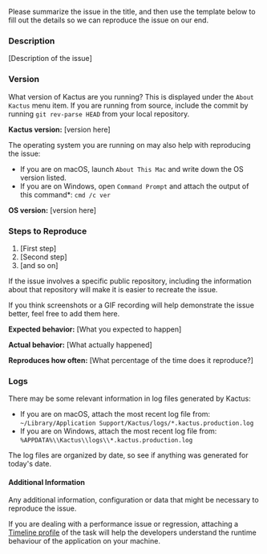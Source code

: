 <!--

Have you read Kactus's Code of Conduct? By filing an Issue, you are
expected to comply with it, including treating everyone with respect:

https://github.com/kactus-io/kactus/blob/master/CODE_OF_CONDUCT.md

-->

Please summarize the issue in the title, and then use the template below to
fill out the details so we can reproduce the issue on our end.

### Description

[Description of the issue]

### Version

What version of Kactus are you running? This is displayed under the
`About Kactus` menu item. If you are running from source, include
the commit by running `git rev-parse HEAD` from your local repository.

**Kactus version:** [version here]

The operating system you are running on may also help with reproducing the
issue:

 - If you are on macOS, launch `About This Mac` and write down the OS version
   listed.
 - If you are on Windows, open `Command Prompt` and attach the output of this
   command*: `cmd /c ver`

**OS version:** [version here]

### Steps to Reproduce

1. [First step]
1. [Second step]
1. [and so on]

If the issue involves a specific public repository, including the information
about that repository will make it is easier to recreate the issue.

If you think screenshots or a GIF recording will help demonstrate the issue
better, feel free to add them here.

**Expected behavior:** [What you expected to happen]

**Actual behavior:** [What actually happened]

**Reproduces how often:** [What percentage of the time does it reproduce?]

### Logs

There may be some relevant information in log files generated by Kactus:

 - If you are on macOS, attach the most recent log file from:
   `~/Library/Application Support/Kactus/logs/*.kactus.production.log`
 - If you are on Windows, attach the most recent log file from:
   `%APPDATA%\\Kactus\\logs\\*.kactus.production.log`

The log files are organized by date, so see if anything was generated for
today's date.

#### Additional Information

Any additional information, configuration or data that might be necessary to
reproduce the issue.

If you are dealing with a performance issue or regression, attaching a
[Timeline profile](https://github.com/kactus-io/kactus/blob/master/docs/contributing/timeline-profile.md)
of the task will help the developers understand the runtime behaviour of the
application on your machine.
